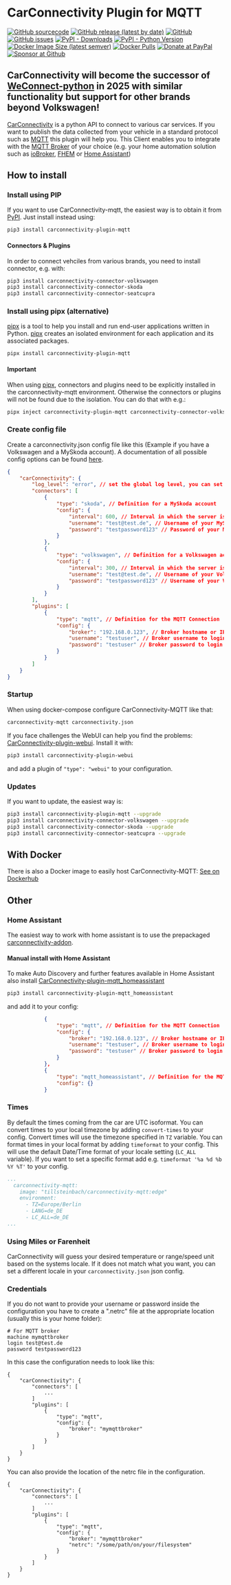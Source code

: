 

# CarConnectivity Plugin for MQTT
[![GitHub sourcecode](https://img.shields.io/badge/Source-GitHub-green)](https://github.com/tillsteinbach/CarConnectivity-plugin-mqtt/)
[![GitHub release (latest by date)](https://img.shields.io/github/v/release/tillsteinbach/CarConnectivity-plugin-mqtt)](https://github.com/tillsteinbach/CarConnectivity-plugin-mqtt/releases/latest)
[![GitHub](https://img.shields.io/github/license/tillsteinbach/CarConnectivity-plugin-mqtt)](https://github.com/tillsteinbach/CarConnectivity-plugin-mqtt/blob/master/LICENSE)
[![GitHub issues](https://img.shields.io/github/issues/tillsteinbach/CarConnectivity-plugin-mqtt)](https://github.com/tillsteinbach/CarConnectivity-plugin-mqtt/issues)
[![PyPI - Downloads](https://img.shields.io/pypi/dm/carconnectivity-plugin-mqtt?label=PyPI%20Downloads)](https://pypi.org/project/carconnectivity-plugin-mqtt/)
[![PyPI - Python Version](https://img.shields.io/pypi/pyversions/carconnectivity-plugin-mqtt)](https://pypi.org/project/carconnectivity-plugin-mqtt/)
[![Docker Image Size (latest semver)](https://img.shields.io/docker/image-size/tillsteinbach/carconnectivity-mqtt?sort=semver)](https://hub.docker.com/r/tillsteinbach/carconnectivity-mqtt)
[![Docker Pulls](https://img.shields.io/docker/pulls/tillsteinbach/carconnectivity-mqtt)](https://hub.docker.com/r/tillsteinbach/carconnectivity-mqtt)
[![Donate at PayPal](https://img.shields.io/badge/Donate-PayPal-2997d8)](https://www.paypal.com/donate?hosted_button_id=2BVFF5GJ9SXAJ)
[![Sponsor at Github](https://img.shields.io/badge/Sponsor-GitHub-28a745)](https://github.com/sponsors/tillsteinbach)

## CarConnectivity will become the successor of [WeConnect-python](https://github.com/tillsteinbach/WeConnect-python) in 2025 with similar functionality but support for other brands beyond Volkswagen!

[CarConnectivity](https://github.com/tillsteinbach/CarConnectivity) is a python API to connect to various car services. If you want to publish the data collected from your vehicle in a standard protocol such as [MQTT](https://mqtt.org) this plugin will help you. This Client enables you to integrate with the [MQTT Broker](https://mqtt.org/software/) of your choice (e.g. your home automation solution such as [ioBroker](https://www.iobroker.net), [FHEM](https://fhem.de) or [Home Assistant](https://www.home-assistant.io))

## How to install

### Install using PIP
If you want to use CarConnectivity-mqtt, the easiest way is to obtain it from [PyPI](https://pypi.org/project/carconnectivity-plugin-mqtt/). Just install instead using:
```bash
pip3 install carconnectivity-plugin-mqtt
```

#### Connectors & Plugins
In order to connect vehciles from various brands, you need to install connector, e.g. with:
```bash
pip3 install carconnectivity-connector-volkswagen
pip3 install carconnectivity-connector-skoda
pip3 install carconnectivity-connector-seatcupra
```

### Install using pipx (alternative)
[pipx](https://github.com/pypa/pipx) is a tool to help you install and run end-user applications written in Python. [pipx](https://github.com/pypa/pipx) creates an isolated environment for each application and its associated packages.
```bash
pipx install carconnectivity-plugin-mqtt
```
#### Important
When using [pipx](https://github.com/pypa/pipx), connectors and plugins need to be explicitly installed in the carconnectivity-mqtt environment. Otherwise the connectors or plugins will not be found due to the isolation. You can do that with e.g.:
```bash
pipx inject carconnectivity-plugin-mqtt carconnectivity-connector-volkswagen
```

### Create config file
Create a carconnectivity.json config file like this (Example if you have a Volkswagen and a MySkoda account). A documentation of all possible config options can be found [here](https://github.com/tillsteinbach/CarConnectivity-plugin-mqtt/tree/main/doc/Config.md).
```json
{
    "carConnectivity": {
        "log_level": "error", // set the global log level, you can set individual log levels in the connectors and plugins
        "connectors": [
            {
                "type": "skoda", // Definition for a MySkoda account
                "config": {
                    "interval": 600, // Interval in which the server is checked in seconds
                    "username": "test@test.de", // Username of your MySkoda Account
                    "password": "testpassword123" // Password of your MySkoda Account
                }
            },
            {
                "type": "volkswagen", // Definition for a Volkswagen account
                "config": {
                    "interval": 300, // Interval in which the server is checked in seconds
                    "username": "test@test.de", // Username of your Volkswagen Account
                    "password": "testpassword123" // Username of your Volkswagen Account
                }
            }
        ],
        "plugins": [
            {
                "type": "mqtt", // Definition for the MQTT Connection
                "config": {
                    "broker": "192.168.0.123", // Broker hostname or IP address
                    "username": "testuser", // Broker username to login
                    "password": "testuser" // Broker password to login
                }
            }
        ]
    }
}
```

### Startup
When using docker-compose configure CarConnectivity-MQTT like that:
```bash
carconnectivity-mqtt carconnectivity.json
```
If you face challenges the WebUI can help you find the problems: [CarConnectivity-plugin-webui](https://github.com/tillsteinbach/CarConnectivity-plugin-webui). Install it with:
```bash
pip3 install carconnectivity-plugin-webui
```
and add a plugin of `"type": "webui"` to your configuration.

### Updates
If you want to update, the easiest way is:
```bash
pip3 install carconnectivity-plugin-mqtt --upgrade
pip3 install carconnectivity-connector-volkswagen --upgrade
pip3 install carconnectivity-connector-skoda --upgrade
pip3 install carconnectivity-connector-seatcupra --upgrade
```

## With Docker
There is also a Docker image to easily host CarConnectivity-MQTT: [See on Dockerhub](https://hub.docker.com/r/tillsteinbach/carconnectivity-mqtt)

## Other
### Home Assistant
The easiest way to work with home assistant is to use the prepackaged [carconnectivity-addon](https://github.com/Pulpyyyy/carconnectivity-addon).

#### Manual install with Home Assistant
To make Auto Discovery and further features available in Home Assistant also install [CarConnectivity-plugin-mqtt_homeassistant](https://github.com/tillsteinbach/CarConnectivity-plugin-mqtt_homeassistant)
```bash
pip3 install carconnectivity-plugin-mqtt_homeassistant
```
and add it to your config:
```json
            {
                "type": "mqtt", // Definition for the MQTT Connection
                "config": {
                    "broker": "192.168.0.123", // Broker hostname or IP address
                    "username": "testuser", // Broker username to login
                    "password": "testuser" // Broker password to login
                }
            },
            {
                "type": "mqtt_homeassistant", // Definition for the MQTT Home Assistant Compatibility
                "config": {}
            }
```
### Times
By default the times coming from the car are UTC isoformat. You can convert times to your local timezone by adding `convert-times` to your config. Convert times will use the timezone specified in `TZ` variable.
You can format times in your local format by adding `timeformat` to your config. This will use the default Date/Time format of your locale setting (`LC_ALL` variable). If you want to set a specific format add e.g. `timeformat '%a %d %b %Y %T'` to your config.
```yml
...
  carconnectivity-mqtt:
    image: "tillsteinbach/carconnectivity-mqtt:edge"
    environment:
      - TZ=Europe/Berlin
      - LANG=de_DE
      - LC_ALL=de_DE
...
```
### Using Miles or Farenheit
CarConnectivity will guess your desired temperature or range/speed unit based on the systems locale. If it does not match what you want, you can set a different locale in your `carconnectivity.json` json config.

### Credentials
If you do not want to provide your username or password inside the configuration you have to create a ".netrc" file at the appropriate location (usually this is your home folder):
```
# For MQTT broker
machine mymqttbroker
login test@test.de
password testpassword123
```
In this case the configuration needs to look like this:
```
{
    "carConnectivity": {
        "connectors": [
            ...
        ]
        "plugins": [
            {
                "type": "mqtt",
                "config": {
                    "broker": "mymqttbroker"
                }
            }
        ]
    }
}
```

You can also provide the location of the netrc file in the configuration.
```
{
    "carConnectivity": {
        "connectors": [
            ...
        ]
        "plugins": [
            {
                "type": "mqtt",
                "config": {
                    "broker": "mymqttbroker"
                    "netrc": "/some/path/on/your/filesystem"
                }
            }
        ]
    }
}
```
